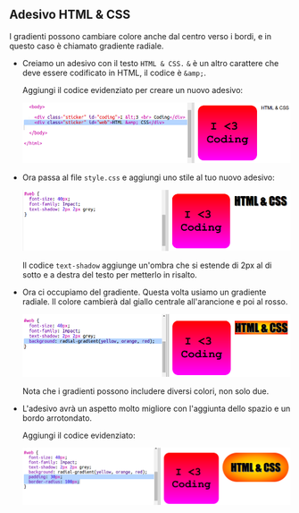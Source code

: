 ## Adesivo HTML & CSS

I gradienti possono cambiare colore anche dal centro verso i bordi, e in questo caso è chiamato gradiente radiale.

+ Creiamo un adesivo con il testo `HTML & CSS.` `&` è un altro carattere che deve essere codificato in HTML, il codice è `&amp;`.

	Aggiungi il codice evidenziato per creare un nuovo adesivo:

	![screenshot](images/stickers-web-html.png)

+ Ora passa al file `style.css` e aggiungi uno stile al tuo nuovo adesivo:

	![screenshot](images/stickers-web-font.png)

	Il codice `text-shadow` aggiunge un'ombra che si estende di 2px al di sotto e a destra del testo per metterlo in risalto.

+ Ora ci occupiamo del gradiente. Questa volta usiamo un gradiente radiale. Il colore cambierà dal giallo centrale all'arancione e poi al rosso.

	![screenshot](images/stickers-web-gradient.png)

	Nota che i gradienti possono includere diversi colori, non solo due.

+ L'adesivo avrà un aspetto molto migliore con l'aggiunta dello spazio e un bordo arrotondato.

	Aggiungi il codice evidenziato:

	![screenshot](images/stickers-web-padding.png)
